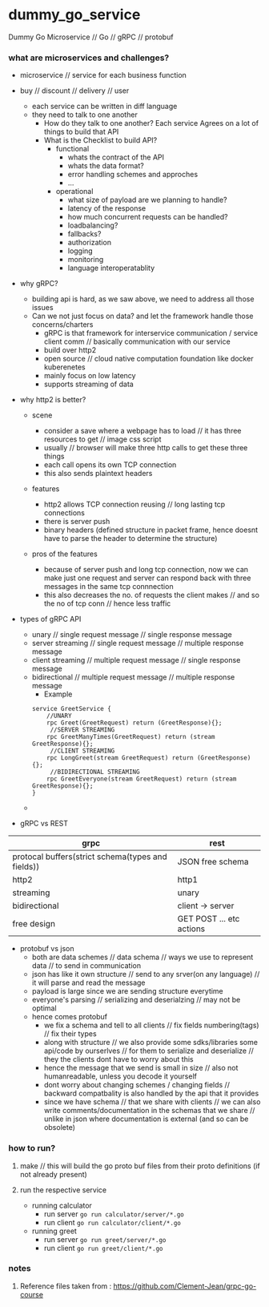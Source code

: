 # dummy_go_service
Dummy Go Microservice  // Go // gRPC // protobuf

### what are microservices and challenges?
- microservice // service for each business function
- buy // discount // delivery // user
    - each service can be written in diff language
    - they need to talk to one another
        - How do they talk to one another? Each service Agrees on a lot of things to build that API
        - What is the Checklist to build API? 
            - functional
                - whats the contract of the API
                - whats the data format?
                - error handling schemes and approches
                - ...
            - operational
                - what size of payload are we planning to handle?
                - latency of the response
                - how much concurrent requests can be handled?
                - loadbalancing?
                - fallbacks?
                - authorization
                - logging
                - monitoring
                - language interoperatablity

- why gRPC?
    - building api is hard, as we saw above, we need to address all those issues
    - Can we not just focus on data? and let the framework handle those concerns/charters
        - gRPC is that framework for interservice communication / service client comm // basically communication with our service
        - build over http2
        - open source // cloud native computation foundation like docker kuberenetes
        - mainly focus on low latency
        - supports streaming of data

- why http2 is better?
    - scene
        - consider a save where a webpage has to load // it has three resources to get // image css script
        - usually // browser will make three http calls to get these three things 
        - each call opens its own TCP connection
        - this also sends plaintext headers

    - features
        - http2 allows TCP connection reusing // long lasting tcp connections
        - there is server push 
        - binary headers (defined structure in packet frame, hence doesnt have to parse the header to determine the structure)

    - pros of the features
        - because of server push and long tcp connection, now we can make just one request and server can respond back with three messages in the same tcp connnection
        - this also decreases the no. of requests the client makes  // and so the no of tcp conn // hence less traffic




- types of gRPC API
    - unary // single request message // single response message
    - server streaming // single request message // multiple response message
    - client streaming // multiple request message // single response message
    - bidirectional // multiple request message // multiple response message
        -   Example 
        ```
        service GreetService {
            //UNARY
            rpc Greet(GreetRequest) return (GreetResponse){};
             //SERVER STREAMING
            rpc GreetManyTimes(GreetRequest) return (stream GreetResponse){};
             //CLIENT STREAMING
            rpc LongGreet(stream GreetRequest) return (GreetResponse){};
             //BIDIRECTIONAL STREAMING
            rpc GreetEveryone(stream GreetRequest) return (stream GreetResponse){};
        }
    - 

- gRPC vs REST

|   grpc    |   rest   |
|-----------|----------|
|protocal buffers(strict schema(types and fields))| JSON free schema |
|   http2|  http1|
|   streaming |   unary |
|   bidirectional |   client -> server |
|   free design| GET POST ... etc actions|


- protobuf vs json
    - both are data schemes // data schema // ways we use to represent data // to send in  communication
    - json has like it own structure // send to any srver(on any language) // it will parse and read the message
    - payload is large since we are sending structure everytime
    - everyone's parsing // serializing and deserialzing // may not be optimal
    - hence comes protobuf
        - we fix a schema and tell to all clients // fix fields numbering(tags) // fix their types
        - along with structure // we also provide some sdks/libraries some api/code by ourserlves // for them to serialize and deserialize // they the clients dont have to worry about this
        - hence the message that we send is small in size // also not humanreadable, unless you decode it yourself
        - dont worry about changing schemes / changing fields  // backward compatbality is also handled by the api that it provides
        - since we have schema // that we share with clients // we can also write comments/documentation in the schemas that we share // unlike in json where documentation is external (and so can be obsolete)



### how to run?

1. make // this will build the go proto buf files from their proto definitions (if not already present)

2. run the respective service
    - running calculator
        - run server 
            `go run calculator/server/*.go`
        - run client
            `go run calculator/client/*.go`
    - running greet
        - run server 
            `go run greet/server/*.go`
        - run client
            `go run greet/client/*.go`
        

### notes
1. Reference files taken from : https://github.com/Clement-Jean/grpc-go-course



        


    

